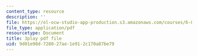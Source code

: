 ```yaml
---
content_type: resource
description: ''
file: https://ol-ocw-studio-app-production.s3.amazonaws.com/courses/6-832-underactuated-robotics-spring-2009/9d01e98d728027ae1e912c170a87be79_oWr1_LybOZI.pdf
file_type: application/pdf
resourcetype: Document
title: 3play pdf file
uid: 9d01e98d-7280-27ae-1e91-2c170a87be79
---
```

